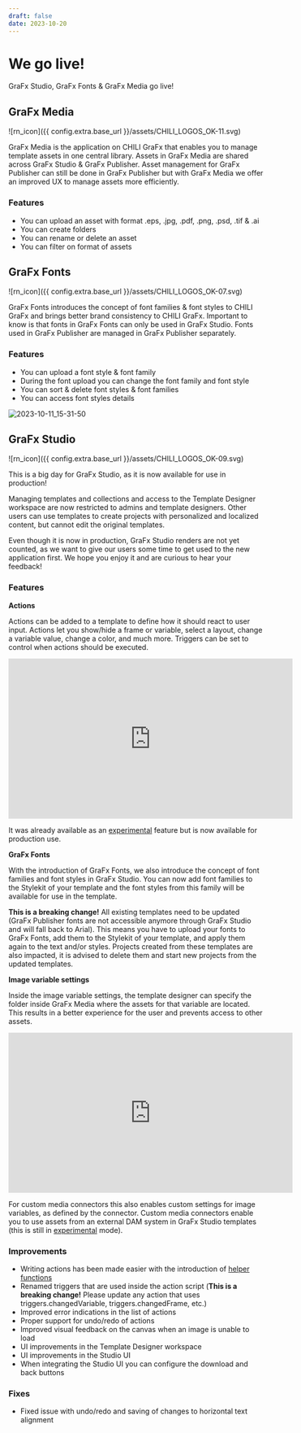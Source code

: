 ```yaml
---
draft: false
date: 2023-10-20
---
```


# We go live!

GraFx Studio, GraFx Fonts & GraFx Media go live!

<!-- more -->

## GraFx Media

![rn_icon]({{ config.extra.base_url }}/assets/CHILI_LOGOS_OK-11.svg)

GraFx Media is the application on CHILI GraFx that enables you to manage template assets in one central library. Assets in GraFx Media are shared across GraFx Studio & GraFx Publisher. Asset management for GraFx Publisher can still be done in GraFx Publisher but with GraFx Media we offer an improved UX to manage assets more efficiently.

### Features
- You can upload an asset with format .eps, .jpg, .pdf, .png, .psd, .tif & .ai
- You can create folders
- You can rename or delete an asset
- You can filter on format of assets

## GraFx Fonts

![rn_icon]({{ config.extra.base_url }}/assets/CHILI_LOGOS_OK-07.svg)

GraFx Fonts introduces the concept of font families & font styles to CHILI GraFx and brings better brand consistency to CHILI GraFx. Important to know is that fonts in GraFx Fonts can only be used in GraFx Studio. Fonts used in GraFx Publisher are managed in GraFx Publisher separately. 

### Features
- You can upload a font style & font family
- During the font upload you can change the font family and font style
- You can sort & delete font styles & font families
- You can access font styles details

![2023-10-11_15-31-50](https://github.com/chili-publish/grafx-documentation/assets/122599725/fe98f3c4-6b13-4264-aa74-862cd3a35b2f)

## GraFx Studio

![rn_icon]({{ config.extra.base_url }}/assets/CHILI_LOGOS_OK-09.svg)

This is a big day for GraFx Studio, as it is now available for use in production!

Managing templates and collections and access to the Template Designer workspace are now restricted to admins and template designers. Other users can use templates to create projects with personalized and localized content, but cannot edit the original templates.

Even though it is now in production, GraFx Studio renders are not yet counted, as we want to give our users some time to get used to the new application first. We hope you enjoy it and are curious to hear your feedback!

### Features

**Actions**

Actions can be added to a template to define how it should react to user input. Actions let you show/hide a frame or variable, select a layout, change a variable value, change a color, and much more. Triggers can be set to control when actions should be executed.

<iframe width="560" height="315" src="https://www.youtube.com/embed/Ju-hMdmePyA?si=jTArZnE5iOqi962Z" title="YouTube video player" frameborder="0" allow="accelerometer; autoplay; clipboard-write; encrypted-media; gyroscope; picture-in-picture; web-share" referrerpolicy="strict-origin-when-cross-origin" allowfullscreen></iframe>


It was already available as an [experimental](/release-notes/experimental/) feature but is now available for production use.

**GraFx Fonts**

With the introduction of GraFx Fonts, we also introduce the concept of font families and font styles in GraFx Studio. You can now add font families to the Stylekit of your template and the font styles from this family will be available for use in the template.

**This is a breaking change!** All existing templates need to be updated (GraFx Publisher fonts are not accessible anymore through GraFx Studio and will fall back to Arial). This means you have to upload your fonts to GraFx Fonts, add them to the Stylekit of your template, and apply them again to the text and/or styles. Projects created from these templates are also impacted, it is advised to delete them and start new projects from the updated templates.

**Image variable settings**

Inside the image variable settings, the template designer can specify the folder inside GraFx Media where the assets for that variable are located. This results in a better experience for the user and prevents access to other assets.

<iframe width="560" height="315" src="https://www.youtube.com/embed/HNvVuSuksHQ?si=6iQpVBMdVX1fbi7C" title="YouTube video player" frameborder="0" allow="accelerometer; autoplay; clipboard-write; encrypted-media; gyroscope; picture-in-picture; web-share" referrerpolicy="strict-origin-when-cross-origin" allowfullscreen></iframe>


For custom media connectors this also enables custom settings for image variables, as defined by the connector. Custom media connectors enable you to use assets from an external DAM system in GraFx Studio templates (this is still in [experimental](/release-notes/experimental/) mode).

### Improvements

- Writing actions has been made easier with the introduction of [helper functions](/GraFx-Studio/concepts/helper-functions/)
- Renamed triggers that are used inside the action script (**This is a breaking change!** Please update any action that uses triggers.changedVariable, triggers.changedFrame, etc.)
- Improved error indications in the list of actions
- Proper support for undo/redo of actions
- Improved visual feedback on the canvas when an image is unable to load
- UI improvements in the Template Designer workspace
- UI improvements in the Studio UI
- When integrating the Studio UI you can configure the download and back buttons

### Fixes

- Fixed issue with undo/redo and saving of changes to horizontal text alignment